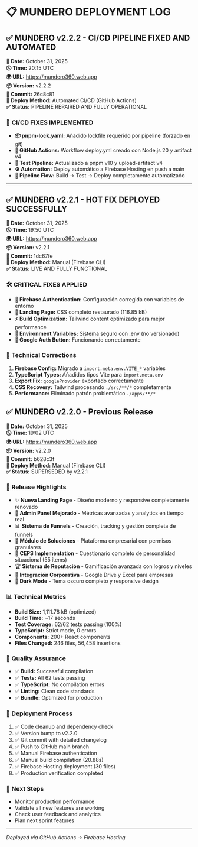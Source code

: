 # 📋 MUNDERO DEPLOYMENT LOG

## ✅ MUNDERO v2.2.2 - CI/CD PIPELINE FIXED AND AUTOMATED
**📅 Date:** October 31, 2025  
**🕓 Time:** 20:15 UTC  
**🌍 URL:** https://mundero360.web.app  
**📦 Version:** v2.2.2  
**🔄 Commit:** 26c8c81  
**🚀 Deploy Method:** Automated CI/CD (GitHub Actions)  
**✅ Status:** PIPELINE REPAIRED AND FULLY OPERATIONAL

### 🔧 **CI/CD FIXES IMPLEMENTED**
- **📦 pnpm-lock.yaml:** Añadido lockfile requerido por pipeline (forzado en git)
- **🚀 GitHub Actions:** Workflow deploy.yml creado con Node.js 20 y artifact v4
- **🧪 Test Pipeline:** Actualizado a pnpm v10 y upload-artifact v4
- **⚙️ Automation:** Deploy automático a Firebase Hosting en push a main
- **🔄 Pipeline Flow:** Build → Test → Deploy completamente automatizado

---

## ✅ MUNDERO v2.2.1 - HOT FIX DEPLOYED SUCCESSFULLY
**📅 Date:** October 31, 2025  
**🕓 Time:** 19:50 UTC  
**🌍 URL:** https://mundero360.web.app  
**📦 Version:** v2.2.1  
**🔄 Commit:** 1dc67fe  
**🚀 Deploy Method:** Manual (Firebase CLI)  
**✅ Status:** LIVE AND FULLY FUNCTIONAL

### 🛠️ **CRITICAL FIXES APPLIED**
- **🔧 Firebase Authentication:** Configuración corregida con variables de entorno
- **🎨 Landing Page:** CSS completo restaurado (116.85 kB)
- **⚡ Build Optimization:** Tailwind content optimizado para mejor performance
- **🔑 Environment Variables:** Sistema seguro con .env (no versionado)
- **📱 Google Auth Button:** Funcionando correctamente

### 🔧 **Technical Corrections**
1. **Firebase Config:** Migrado a `import.meta.env.VITE_*` variables
2. **TypeScript Types:** Añadidos tipos Vite para `import.meta.env`
3. **Export Fix:** `googleProvider` exportado correctamente
4. **CSS Recovery:** Tailwind procesando `./src/**/*` completamente
5. **Performance:** Eliminado patrón problemático `./apps/**/*`

## ✅ MUNDERO v2.2.0 - Previous Release
**📅 Date:** October 31, 2025  
**🕓 Time:** 19:02 UTC  
**🌍 URL:** https://mundero360.web.app  
**📦 Version:** v2.2.0  
**🔄 Commit:** b628c3f  
**🚀 Deploy Method:** Manual (Firebase CLI)  
**✅ Status:** SUPERSEDED by v2.2.1  

### 🎯 Release Highlights
- ✨ **Nueva Landing Page** - Diseño moderno y responsive completamente renovado
- 🔧 **Admin Panel Mejorado** - Métricas avanzadas y analytics en tiempo real  
- 📊 **Sistema de Funnels** - Creación, tracking y gestión completa de funnels
- 🏢 **Módulo de Soluciones** - Plataforma empresarial con permisos granulares
- 🧠 **CEPS Implementation** - Cuestionario completo de personalidad situacional (55 ítems)
- 🏆 **Sistema de Reputación** - Gamificación avanzada con logros y niveles
- 🔗 **Integración Corporativa** - Google Drive y Excel para empresas
- 🌙 **Dark Mode** - Tema oscuro completo y responsive design

### 📊 Technical Metrics
- **Build Size:** 1,111.78 kB (optimized)
- **Build Time:** ~17 seconds  
- **Test Coverage:** 62/62 tests passing (100%)
- **TypeScript:** Strict mode, 0 errors
- **Components:** 200+ React components
- **Files Changed:** 246 files, 56,458 insertions

### 🧪 Quality Assurance
- ✅ **Build:** Successful compilation
- ✅ **Tests:** All 62 tests passing
- ✅ **TypeScript:** No compilation errors
- ✅ **Linting:** Clean code standards
- ✅ **Bundle:** Optimized for production

### 🚀 Deployment Process
1. ✅ Code cleanup and dependency check
2. ✅ Version bump to v2.2.0
3. ✅ Git commit with detailed changelog
4. ✅ Push to GitHub main branch
5. ✅ Manual Firebase authentication
6. ✅ Manual build compilation (20.88s)
7. ✅ Firebase Hosting deployment (30 files)
8. ✅ Production verification completed

### 📝 Next Steps
- Monitor production performance
- Validate all new features are working
- Check user feedback and analytics
- Plan next sprint features

---
*Deployed via GitHub Actions → Firebase Hosting*